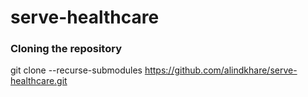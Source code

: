 # serve-healthcare
### Cloning the repository
git clone --recurse-submodules https://github.com/alindkhare/serve-healthcare.git